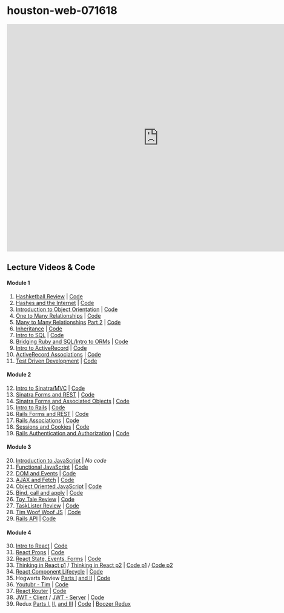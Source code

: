 # houston-web-071618

<iframe src="https://calendar.google.com/calendar/embed?src=flatironschool.com_d04anuaclrilk2bfksk9eu0h9k%40group.calendar.google.com&ctz=America%2FChicago" style="border: 0" width="800" height="600" frameborder="0" scrolling="no"></iframe>

## Lecture Videos & Code

#### Module 1

1.  [Hashketball Review](https://youtu.be/Qfn0erM6DpA) | [Code](https://github.com/learn-co-students/houston-web-071618/tree/master/01-hashketball-review)
2.  [Hashes and the Internet](https://youtu.be/HuGMUmDiKtg) | [Code](https://github.com/learn-co-students/houston-web-071618/tree/master/02-hashes-and-the-internet)
3.  [Introduction to Object Orientation](https://youtu.be/QDhfjjLwmuk) | [Code](https://github.com/learn-co-students/houston-web-071618/tree/master/03-intro-oo)
4.  [One to Many Relationships](https://youtu.be/5vi2feSvdWw) | [Code](https://github.com/learn-co-students/houston-web-071618/tree/master/04-one-to-many)
5.  [Many to Many Relationships](https://www.youtube.com/watch?v=wAHcLYMrJ58&feature=youtu.be) [Part 2](https://youtu.be/LteaQgHlxFc) | [Code](https://github.com/learn-co-students/houston-web-071618/tree/master/05-many-to-many)
6.  [Inheritance](https://youtu.be/GB3JwKfPu4A) | [Code](https://github.com/learn-co-students/houston-web-071618/tree/master/06-inheritance)
7.  [Intro to SQL](https://youtu.be/0jp9Vef9n30) | [Code](https://github.com/learn-co-students/houston-web-071618/tree/master/07-sql-intro)
8.  [Bridging Ruby and SQL/Intro to ORMs](https://youtu.be/7V14NukSpTM) | [Code](https://github.com/learn-co-students/houston-web-071618/tree/master/08-bridging-ruby-and-sql)
9.  [Intro to ActiveRecord](https://www.youtube.com/watch?v=REd_D94e0ak&feature=youtu.be) | [Code](https://github.com/learn-co-students/houston-web-071618/tree/master/09-active-record-intro)
10. [ActiveRecord Associations](https://youtu.be/6QgRC2H27Z8) | [Code](https://github.com/learn-co-students/houston-web-071618/tree/master/10-active-record-associations)
11. [Test Driven Development](https://youtu.be/eyFD0mTGktc) | [Code](https://github.com/Joshua-Miles/tdd-ruby-code)

#### Module 2

12. [Intro to Sinatra/MVC](https://youtu.be/lJvp2k9Rbr8) | [Code](https://github.com/learn-co-students/houston-web-071618/tree/master/13-sinatra-mvc-intro)
13. [Sinatra Forms and REST](https://youtu.be/au-4QPuXCsE) | [Code](https://github.com/learn-co-students/houston-web-071618/tree/master/14-sinatra-forms-rest)
14. [Sinatra Forms and Associated Objects](https://youtu.be/JQIzGT7a1Gk) | [Code](https://github.com/learn-co-students/houston-web-071618/tree/master/15-sinatra-forms-associations)
15. [Intro to Rails](https://youtu.be/Qxj8QCfV6Qk) | [Code](https://github.com/learn-co-students/houston-web-071618/tree/master/16-intro-to-rails)
16. [Rails Forms and REST](https://youtu.be/hFnOI66G12o) | [Code](https://github.com/learn-co-students/houston-web-071618/tree/master/17-rails-forms-rest)
17. [Rails Associations](https://youtu.be/8yZVGpPs0a4) | [Code](https://github.com/learn-co-students/houston-web-071618/tree/master/18-rails-associations)
18. [Sessions and Cookies](https://youtu.be/RzJo9an3WR8) | [Code](https://github.com/learn-co-students/houston-web-071618/tree/master/19-sessions-and-cookies)
19. [Rails Authentication and Authorization](https://youtu.be/BQQCoOfeAWI) | [Code](https://github.com/learn-co-students/houston-web-071618/tree/master/20-rails-authentication-authorization)

#### Module 3

20. [Introduction to JavaScript](https://youtu.be/iQNlYN1luNs) | _No code_
21. [Functional JavaScript](https://youtu.be/ZukKfqqv0dA) | [Code](https://github.com/learn-co-students/houston-web-071618/tree/master/21-functional-js)
22. [DOM and Events](https://youtu.be/5u9MA8XAy6g) | [Code](https://github.com/learn-co-students/houston-web-071618/tree/master/22-intro-to-dom)
23. [AJAX and Fetch](https://youtu.be/ad-uVtUkuYE) | [Code](https://github.com/learn-co-students/houston-web-071618/tree/master/23-ajax-fetch)
24. [Object Oriented JavaScript](https://youtu.be/E67f9WId5Xs) | [Code](https://github.com/learn-co-students/houston-web-071618/tree/master/24-oo-javascript)
25. [Bind, call and apply](https://www.youtube.com/watch?v=G_mcR956TPA) | [Code](https://github.com/learn-co-students/houston-web-071618/tree/master/25-bind-call-apply)
26. [Toy Tale Review](https://youtu.be/ONYii2GFCAc) | [Code](https://github.com/learn-co-students/houston-web-071618/tree/master/26-review-toy-tale)
27. [TaskLister Review](https://youtu.be/GqInm9ydxbo) | [Code](https://github.com/learn-co-students/houston-web-071618/tree/master/27-review-tasklister)
28. [Tim Woof Woof JS](https://youtu.be/y-N5gCwvDFk) | [Code](https://github.com/learn-co-students/houston-web-071618/tree/master/28-tim-woof-woof)
29. [Rails API](https://youtu.be/9vMRcB9fs5Y) | [Code](https://github.com/learn-co-students/houston-web-071618/tree/master/29-rails-api)

#### Module 4

30. [Intro to React](https://youtu.be/IsF2G6Z1SsI) | [Code](https://github.com/learn-co-students/houston-web-071618/tree/master/30-intro-react)
31. [React Props](https://youtu.be/8zq8Y6x1tTo) | [Code](https://github.com/learn-co-students/houston-web-071618/tree/master/31-react-props)
32. [React State, Events, Forms](https://youtu.be/PdLNkbVAf4I) | [Code](https://github.com/learn-co-students/houston-web-071618/tree/master/32-react-state)
33. [Thinking in React p1](https://youtu.be/sDy_cY6gn_4) / [Thinking in React p2](https://youtu.be/BiyBfi146-U) | [Code p1](https://github.com/learn-co-students/houston-web-071618/tree/f3dc1e25499ed3983a39332aed620a5e38a8b880/33-react-thoughts) / [Code p2](https://github.com/learn-co-students/houston-web-071618/tree/master/33-react-thoughts)
34. [React Component Lifecycle](https://youtu.be/d1P1tonghCA) | [Code](https://github.com/learn-co-students/houston-web-071618/tree/master/34-react-lifecycle)
35. Hogwarts Review [Parts I](https://youtu.be/oexZF52Wx60) [and II](https://youtu.be/DyhvCdnwf2U) | [Code](https://github.com/learn-co-students/houston-web-071618/tree/master/35-react-hogwarts-review)
36. [Youtubr - Tim](https://youtu.be/DAQ0SBhvTIQ) | [Code](https://github.com/learn-co-students/houston-web-071618/tree/master/36-react-youtubr-tim)
37. [React Router](https://youtu.be/PBFUZt2xhVI) | [Code](https://github.com/learn-co-students/houston-web-071618/tree/master/37-react-router)
38. [JWT - Client](https://youtu.be/hu7es6jY2tI) / [JWT - Server](https://youtu.be/vsG50pQKfNg) | [Code](https://github.com/learn-co-students/houston-web-071618/tree/master/38-jwt-auth)
39. Redux [Parts I,](https://www.youtube.com/watch?v=k-6MMi9TIpo) [II,](https://www.youtube.com/watch?v=rq_5J1LnBt8) [ and III](https://youtu.be/z6PB7sFn3Is) | [Code](https://github.com/learn-co-students/houston-web-071618/tree/master/39-redux-intro/food-ranker) | [Boozer Redux](https://github.com/Joshua-Miles/boozer-redux)
